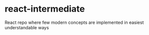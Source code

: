 # react-intermediate
React repo where few modern concepts are implemented in easiest understandable ways
